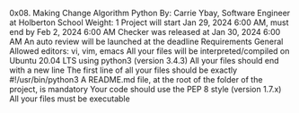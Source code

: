 0x08. Making Change
Algorithm
Python
 By: Carrie Ybay, Software Engineer at Holberton School
 Weight: 1
 Project will start Jan 29, 2024 6:00 AM, must end by Feb 2, 2024 6:00 AM
 Checker was released at Jan 30, 2024 6:00 AM
 An auto review will be launched at the deadline
Requirements
General
Allowed editors: vi, vim, emacs
All your files will be interpreted/compiled on Ubuntu 20.04 LTS using python3 (version 3.4.3)
All your files should end with a new line
The first line of all your files should be exactly #!/usr/bin/python3
A README.md file, at the root of the folder of the project, is mandatory
Your code should use the PEP 8 style (version 1.7.x)
All your files must be executable